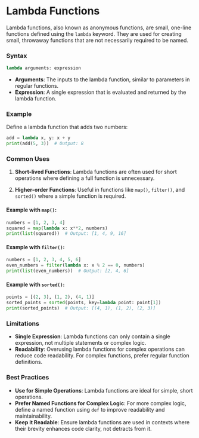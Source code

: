 # Lambda Functions

Lambda functions, also known as anonymous functions, are small, one-line functions defined using the `lambda` keyword. They are used for creating small, throwaway functions that are not necessarily required to be named.

### Syntax

```python
lambda arguments: expression
```

- **Arguments**: The inputs to the lambda function, similar to parameters in regular functions.
- **Expression**: A single expression that is evaluated and returned by the lambda function.

### Example

Define a lambda function that adds two numbers:

```python
add = lambda x, y: x + y
print(add(5, 3))  # Output: 8
```

### Common Uses

1. **Short-lived Functions**: Lambda functions are often used for short operations where defining a full function is unnecessary.

2. **Higher-order Functions**: Useful in functions like `map()`, `filter()`, and `sorted()` where a simple function is required.

#### Example with `map()`:

```python
numbers = [1, 2, 3, 4]
squared = map(lambda x: x**2, numbers)
print(list(squared))  # Output: [1, 4, 9, 16]
```

#### Example with `filter()`:

```python
numbers = [1, 2, 3, 4, 5, 6]
even_numbers = filter(lambda x: x % 2 == 0, numbers)
print(list(even_numbers))  # Output: [2, 4, 6]
```

#### Example with `sorted()`:

```python
points = [(2, 3), (1, 2), (4, 1)]
sorted_points = sorted(points, key=lambda point: point[1])
print(sorted_points)  # Output: [(4, 1), (1, 2), (2, 3)]
```

### Limitations

- **Single Expression**: Lambda functions can only contain a single expression, not multiple statements or complex logic.
- **Readability**: Overusing lambda functions for complex operations can reduce code readability. For complex functions, prefer regular function definitions.

### Best Practices

- **Use for Simple Operations**: Lambda functions are ideal for simple, short operations.
- **Prefer Named Functions for Complex Logic**: For more complex logic, define a named function using `def` to improve readability and maintainability.
- **Keep it Readable**: Ensure lambda functions are used in contexts where their brevity enhances code clarity, not detracts from it.

